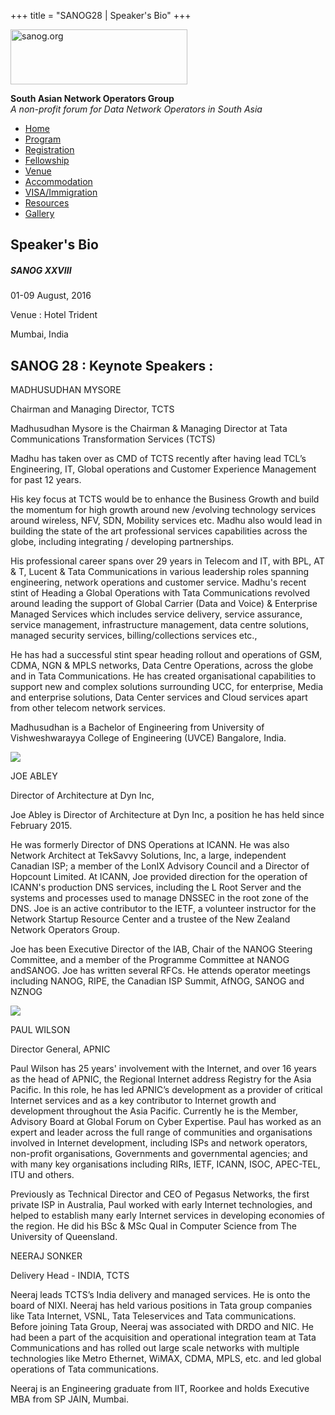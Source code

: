 +++
title = "SANOG28 | Speaker's Bio"
+++

[<img src="../images/logo.jpg" width="283" height="88" alt="sanog.org" />](../index.html)

**South Asian Network Operators Group**  
*A non-profit forum for Data Network Operators in South Asia*

-   [Home](index.html)
-   [Program](program.html)
-   [Registration](reg.html)
-   [Fellowship](fellowship.html)
-   [Venue](venue.html)
-   [Accommodation](accomo.html)
-   [VISA/Immigration](visa.html)
-   [Resources](downloads.html)
-   [Gallery](gallery.html)

Speaker's Bio
-------------

##### SANOG XXVIII

01-09 August, 2016

Venue : Hotel Trident

Mumbai, India

  
  
  
  
  
  
  
  
  
  
  
  
  
  
  
  
  
  
  
  
  
  
  
  
  
  
  
  
  
  
  
  
  
  
  
  
  
  
  
  
  
  
  
  
  
  
  
  
  
  
  
  
  
  
  
  
  
  
  
  
  
  
  
  
  
  
  
  
  
  
  
  
  
  
  
  

SANOG 28 : Keynote Speakers :
-----------------------------

  

MADHUSUDHAN MYSORE

Chairman and Managing Director, TCTS

  
  

Madhusudhan Mysore is the Chairman & Managing Director at Tata
Communications Transformation Services (TCTS)

  

Madhu has taken over as CMD of TCTS recently after having lead TCL’s
Engineering, IT, Global operations and Customer Experience Management
for past 12 years.

  

His key focus at TCTS would be to enhance the Business Growth and build
the momentum for high growth around new /evolving technology services
around wireless, NFV, SDN, Mobility services etc. Madhu also would lead
in building the state of the art professional services capabilities
across the globe, including integrating / developing partnerships.

  

His professional career spans over 29 years in Telecom and IT, with BPL,
AT & T, Lucent & Tata Communications in various leadership roles
spanning engineering, network operations and customer service. Madhu's
recent stint of Heading a Global Operations with Tata Communications
revolved around leading the support of Global Carrier (Data and Voice) &
Enterprise Managed Services which includes service delivery, service
assurance, service management, infrastructure management, data centre
solutions, managed security services, billing/collections services etc.,

  

He has had a successful stint spear heading rollout and operations of
GSM, CDMA, NGN & MPLS networks, Data Centre Operations, across the globe
and in Tata Communications. He has created organisational capabilities
to support new and complex solutions surrounding UCC, for enterprise,
Media and enterprise solutions, Data Center services and Cloud services
apart from other telecom network services.

  

Madhusudhan is a Bachelor of Engineering from University of
Vishweshwarayya College of Engineering (UVCE) Bangalore, India.

  
  
  
  

![](images/Joe.jpg)

JOE ABLEY

Director of Architecture at Dyn Inc,

  

Joe Abley is Director of Architecture at Dyn Inc, a position he has held
since February 2015.

  

He was formerly Director of DNS Operations at ICANN. He was also Network
Architect at TekSavvy Solutions, Inc, a large, independent Canadian ISP;
a member of the LonIX Advisory Council and a Director of Hopcount
Limited. At ICANN, Joe provided direction for the operation of ICANN's
production DNS services, including the L Root Server and the systems and
processes used to manage DNSSEC in the root zone of the DNS. Joe is an
active contributor to the IETF, a volunteer instructor for the Network
Startup Resource Center and a trustee of the New Zealand Network
Operators Group.

  

Joe has been Executive Director of the IAB, Chair of the NANOG Steering
Committee, and a member of the Programme Committee at NANOG andSANOG.
Joe has written several RFCs. He attends operator meetings including
NANOG, RIPE, the Canadian ISP Summit, AfNOG, SANOG and NZNOG

  
  
  
  

![](images/Paul.jpeg)

PAUL WILSON

Director General, APNIC

  

Paul Wilson has 25 years' involvement with the Internet, and over 16
years as the head of APNIC, the Regional Internet address Registry for
the Asia Pacific. In this role, he has led APNIC’s development as a
provider of critical Internet services and as a key contributor to
Internet growth and development throughout the Asia Pacific. Currently
he is the Member, Advisory Board at Global Forum on Cyber Expertise.
Paul has worked as an expert and leader across the full range of
communities and organisations involved in Internet development,
including ISPs and network operators, non-profit organisations,
Governments and governmental agencies; and with many key organisations
including RIRs, IETF, ICANN, ISOC, APEC-TEL, ITU and others.

  

Previously as Technical Director and CEO of Pegasus Networks, the first
private ISP in Australia, Paul worked with early Internet technologies,
and helped to establish many early Internet services in developing
economies of the region. He did his BSc & MSc Qual in Computer Science
from The University of Queensland.

  
  
  
  

NEERAJ SONKER

Delivery Head - INDIA, TCTS

  

Neeraj leads TCTS’s India delivery and managed services. He is onto the
board of NIXI. Neeraj has held various positions in Tata group companies
like Tata Internet, VSNL, Tata Teleservices and Tata communications.
Before joining Tata Group, Neeraj was associated with DRDO and NIC. He
had been a part of the acquisition and operational integration team at
Tata Communications and has rolled out large scale networks with
multiple technologies like Metro Ethernet, WiMAX, CDMA, MPLS, etc. and
led global operations of Tata communications.

  

Neeraj is an Engineering graduate from IIT, Roorkee and holds Executive
MBA from SP JAIN, Mumbai.

 
